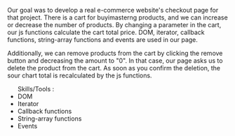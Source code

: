 <p> Our goal was to develop a real e-commerce website's checkout page for that project.
There is a cart for buyimasterng products, and we can increase or decrease the number of products. By
changing a parameter in the cart, our js functions calculate the cart total price. DOM, iterator, callback
functions, string-array functions and events are used in our page. </p>
  
  <p> Additionally, we can remove products from the cart by clicking the remove button and decreasing the amount to "0". In that case, our page
asks us to delete the product from the cart. As soon as you confirm the deletion, the sour chart total is
recalculated by the js functions. </p>  
<ul>Skills/Tools :
  <li>DOM </li> 
  <li> Iterator </li>
  <li> Callback functions </li> 
  <li> String-array functions </li>
  <li> Events </li>

</ul>
